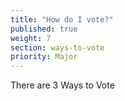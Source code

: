```yaml
---
title: "How do I vote?"
published: true
weight: 7
section: ways-to-vote
priority: Major
---
```

There are 3 Ways to Vote 
  